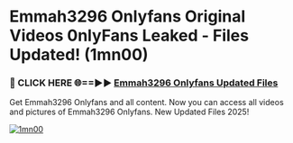 # Emmah3296 Onlyfans Original Videos 0nlyFans Leaked - Files Updated! (1mn00)

<h3>🔴 CLICK HERE 🌐==►► <a href="https://tinyurl.com/2m67pmp6" rel="nofollow">Emmah3296 Onlyfans Updated Files</a></h3>

Get Emmah3296 Onlyfans and all content. Now you can access all videos and pictures of Emmah3296 Onlyfans. New Updated Files 2025!

[![1mn00](https://i.imgur.com/H4QAA4z.gif)](https://tinyurl.com/2m67pmp6)